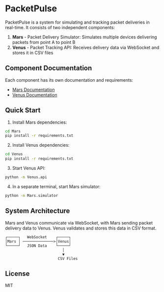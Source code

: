 # PacketPulse

PacketPulse is a system for simulating and tracking packet deliveries in real-time. It consists of two independent components:

1. **Mars** - Packet Delivery Simulator: Simulates multiple devices delivering packets from point A to point B
2. **Venus** - Packet Tracking API: Receives delivery data via WebSocket and stores it in CSV files

## Component Documentation

Each component has its own documentation and requirements:

- [Mars Documentation](Mars/README.md)
- [Venus Documentation](Venus/README.md)

## Quick Start

1. Install Mars dependencies:
```bash
cd Mars
pip install -r requirements.txt
```

2. Install Venus dependencies:
```bash
cd Venus
pip install -r requirements.txt
```

3. Start Venus API:
```bash
python -m Venus.api
```

4. In a separate terminal, start Mars simulator:
```bash
python -m Mars.simulator
```

## System Architecture

Mars and Venus communicate via WebSocket, with Mars sending packet delivery data to Venus. Venus validates and stores this data in CSV format.

```
┌─────┐   WebSocket    ┌─────┐
│Mars │ ──────────────>│Venus│
└─────┘   JSON Data    └─────┘
                          │
                          ▼
                        CSV Files
```

## License

MIT 